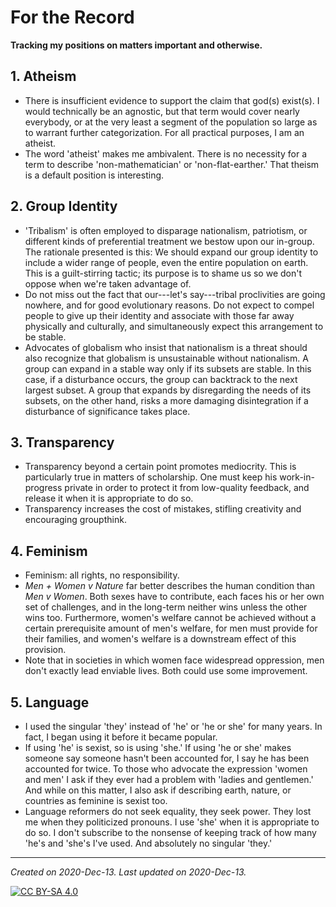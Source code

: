 # For the Record

**Tracking my positions on matters important and otherwise.**

## 1. Atheism

* There is insufficient evidence to support the claim that god(s) exist(s). I would technically be an agnostic, but that term would cover nearly everybody, or at the very least a segment of the population so large as to warrant further categorization. For all practical purposes, I am an atheist.
* The word 'atheist' makes me ambivalent. There is no necessity for a term to describe 'non-mathematician' or 'non-flat-earther.' That theism is a default position is interesting.

## 2. Group Identity

* 'Tribalism' is often employed to disparage nationalism, patriotism, or different kinds of preferential treatment we bestow upon our in-group. The rationale presented is this: We should expand our group identity to include a wider range of people, even the entire population on earth. This is a guilt-stirring tactic; its purpose is to shame us so we don't oppose when we're taken advantage of.
* Do not miss out the fact that our---let's say---tribal proclivities are going nowhere, and for good evolutionary reasons.  Do not expect to compel people to give up their identity and associate with those far away physically and culturally, and simultaneously expect this arrangement to be stable. 
* Advocates of globalism who insist that nationalism is a threat should also recognize that globalism is unsustainable without nationalism. A group can expand in a stable way only if its subsets are stable. In this case, if a disturbance occurs, the group can backtrack to the next largest subset. A group that expands by disregarding the needs of its subsets, on the other hand, risks a more damaging disintegration if a disturbance of significance takes place. 

## 3. Transparency

* Transparency beyond a certain point promotes mediocrity. This is particularly true in matters of scholarship. One must keep his work-in-progress private in order to protect it from low-quality feedback, and release it when it is appropriate to do so.
* Transparency increases the cost of mistakes, stifling creativity and encouraging groupthink.

## 4. Feminism

* Feminism: all rights, no responsibility.
* *Men + Women v Nature* far better describes the human condition than *Men v Women*. Both sexes have to contribute, each faces his or her own set of challenges, and in the long-term neither wins unless the other wins too. Furthermore, women's welfare cannot be achieved without a certain prerequisite amount of men's welfare, for men must provide for their families, and women's welfare is a downstream effect of this provision. 
* Note that in societies in which women face widespread oppression, men don't exactly lead enviable lives. Both could use some improvement.

## 5. Language

* I used the singular 'they' instead of 'he' or 'he or she' for many years. In fact, I began using it before it became popular. 
* If using 'he' is sexist, so is using 'she.' If using 'he or she' makes someone say someone hasn't been accounted for, I say he has been accounted for twice. To those who advocate the expression 'women and men' I ask if they ever had a problem with 'ladies and gentlemen.' And while on this matter, I also ask if describing earth, nature, or countries as feminine is sexist too.
* Language reformers do not seek equality, they seek power. They lost me when they politicized pronouns. I use 'she' when it is appropriate to do so. I don't subscribe to the nonsense of keeping track of how many 'he's and 'she's I've used. And absolutely no singular 'they.'

---

*Created on 2020-Dec-13. Last updated on 2020-Dec-13.* 

[![CC BY-SA 4.0][cc0-image]][cc0]

[cc0]: https://raw.githubusercontent.com/13saints/animated-goggles/main/LICENSE
[cc0-image]: https://licensebuttons.net/l/zero/1.0/88x31.png